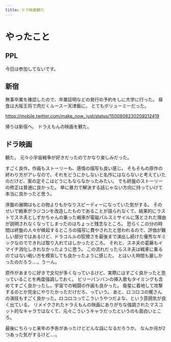 ```yaml
---
title: ドラ映画観た
---
```


# やったこと

## PPL

今日は参加してないです。

## 新宿

無事卒業を確認したので、卒業証明などの発行の予約をしに大学に行った。
昼食は大阪王将で肉だくルースー天津飯に。
とてもボリューミーだった。

<https://mobile.twitter.com/make_now_just/status/1500808230209212419>

帰りは新宿へ。
ドラえもんの映画を観た。

## ドラ映画

観た。
元々小宇宙戦争が好きだったのでかなり楽しみだった。

すごく良作。作画もストーリーも、感情の描写も良い感じ。
そもそもの原作の終わり方がアレなので、それをどうにかしないと名作にはならないと考えていたのだけど、案の定そこはどうにもならなかったみたい。
でも終盤のストーリーの修正は普通に良かった。
単に暴力で解決する話じゃない方向に持っていけて本当に良かったと思う。

序盤の展開はもとの物よりもかなりスピーディーになっていた気がする。
そのせいで戦車がラジコンを改造したものであることが語られなくて、結果的にラストでスネ夫としずかちゃんの乗った戦車が電磁パルスミサイルに落とされた理由が説明されなくなってしまったのはちょっと残念なところ。
恐らくこの分の時間は終盤の人々が蜂起するところの描写に費やされたと思われるので、評価が難しい部分ではあるけど、ドラコルルの狡猾さを最後まで演出し続けた優秀なギミックなのでできれば取り入れてほしかったところ。
それと、スネ夫の葛藤もイマイチ消化しきれなかったように思う。
この流れだったらスネ夫は戦車に乗るのではない戦い方を模索しても良かったように感じた。
とはいえ時間も厳しかったのだろう‥‥。うーん。

原作があまりに好きで文句が多くなっているけど、実際にはすごく良かったと思っていることを再度強調しておく。
ビリーバンバンの挿入歌もタイミングも含めてすごく良かったし、宇宙での戦闘の作画も良かった。
衛星に着地して攻撃するのとか完全にやりたかっただけだろ、っていう。
あと、ロコロコの梶さんの演技もすごく良かった。ロコロコってこういうやつだよな、という雰囲気が良く出ている。
リメイクされたドラえもんの映画にありがちな強調されたマスコット的なキャラではなくて、元々こういうキャラだったというのも面白いところ。

最後にちらっと来年の予告があったけどどんな話になるだろうか。
なんか月が2つあった気がするけど‥‥。
